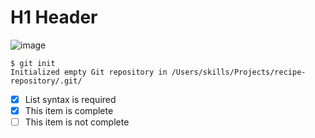 # H1 Header
![image](https://github.com/user-attachments/assets/5139bd98-2685-4e3e-a861-773e4689c828)
```
$ git init
Initialized empty Git repository in /Users/skills/Projects/recipe-repository/.git/
```
- [x] List syntax is required
- [x] This item is complete
- [ ] This item is not complete
